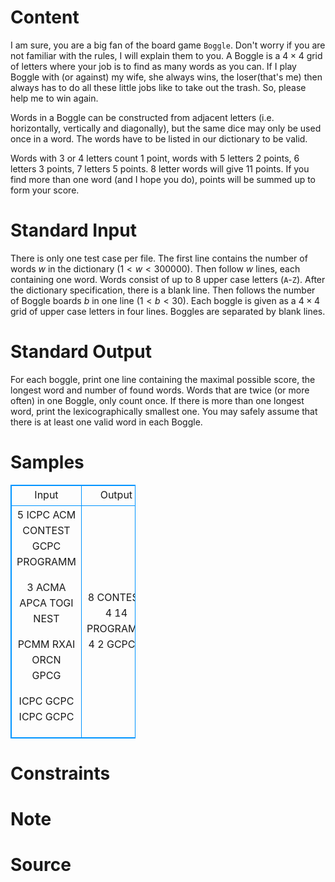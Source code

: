 
# Content

I am sure, you are a big fan of the board game `Boggle`. 
Don't worry if you are not familiar with the rules, I will explain them to you. 
A Boggle is a $4\times 4$ grid of letters where your job is to find as many words as you can. 
If I play Boggle with (or against) my wife, she always wins, the loser(that's me) then always has to do all these little jobs like to take out the trash. 
So, please help me to win again.

Words in a Boggle can be constructed from adjacent letters (i.e. horizontally, vertically and diagonally), 
but the same dice may only be used once in a word. 
The words have to be listed in our dictionary to be valid. 

Words with $3$ or $4$ letters count $1$ point, words with $5$ letters $2$ points, $6$ letters $3$ points, 
$7$ letters $5$ points. $8$ letter words will give $11$ points. 
If you find more than one word (and I hope you do), points will be summed up to form your score.

# Standard Input

There is only one test case per file. The first line contains the number of words $w$ in the dictionary
($1 < w < 300000$). Then follow $w$ lines, each containing one word. 
Words consist of up to $8$ upper case letters (`A`-`Z`). After the dictionary specification, there is a blank line. 
Then follows the number
of Boggle boards $b$ in one line ($1 < b < 30$). Each boggle is given as a $4\times 4$ grid of upper case letters
in four lines. Boggles are separated by blank lines.

# Standard Output

For each boggle, print one line containing the maximal possible score, the longest word and number
of found words. Words that are twice (or more often) in one Boggle, only count once. If there is
more than one longest word, print the lexicographically smallest one. You may safely assume that
there is at least one valid word in each Boggle.

# Samples

<style>
        table,table tr th, table tr td { border:1px solid #0094ff; }
        table { width: 200px; min-height: 25px; line-height: 25px; text-align: center; border-collapse: collapse;}   
    </style>
<table>
	<tr>
		<td>Input</td>
		<td>Output</td>
	</tr>
<tr><td>5
ICPC
ACM
CONTEST
GCPC
PROGRAMM

3
ACMA
APCA
TOGI
NEST

PCMM
RXAI
ORCN
GPCG

ICPC
GCPC
ICPC
GCPC</td><td>8 CONTEST 4
14 PROGRAMM 4
2 GCPC 2</td></tr></table>


# Constraints



# Note



# Source


